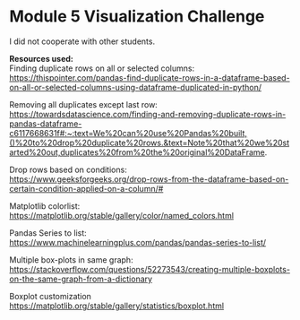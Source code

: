 # Module 5 Visualization Challenge

I did not cooperate with other students.</br>

<b>Resources used:</b></br>
Finding duplicate rows on all or selected columns:</br>
https://thispointer.com/pandas-find-duplicate-rows-in-a-dataframe-based-on-all-or-selected-columns-using-dataframe-duplicated-in-python/

Removing all duplicates except last row:</br>
https://towardsdatascience.com/finding-and-removing-duplicate-rows-in-pandas-dataframe-c6117668631f#:~:text=We%20can%20use%20Pandas%20built,()%20to%20drop%20duplicate%20rows.&text=Note%20that%20we%20started%20out,duplicates%20from%20the%20original%20DataFrame.

Drop rows based on conditions:</br>
https://www.geeksforgeeks.org/drop-rows-from-the-dataframe-based-on-certain-condition-applied-on-a-column/#

Matplotlib colorlist:</br>
https://matplotlib.org/stable/gallery/color/named_colors.html

Pandas Series to list:</br>
https://www.machinelearningplus.com/pandas/pandas-series-to-list/

Multiple box-plots in same graph:</br>
https://stackoverflow.com/questions/52273543/creating-multiple-boxplots-on-the-same-graph-from-a-dictionary

Boxplot customization</br>
https://matplotlib.org/stable/gallery/statistics/boxplot.html